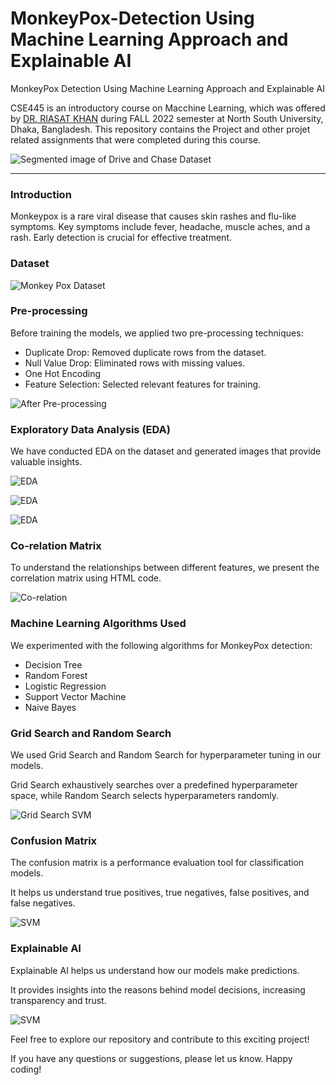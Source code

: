 # MonkeyPox-Detection Using Machine Learning Approach and Explainable AI
MonkeyPox Detection Using Machine Learning Approach and Explainable AI

CSE445 is an introductory course on Macchine Learning, which was offered by [DR. RIASAT KHAN](http://ece.northsouth.edu/people/riasat-khan/) during FALL 2022 semester at North South University, Dhaka, Bangladesh. This repository contains the Project and other projet related assignments that were completed during this course.

<img src="![image](https://github.com/Al-Shafi-Github/MonkeyPox-Detection/assets/68460013/77541f2c-eb04-484d-a0ff-9072b09f0cb5)
" alt="Segmented image of Drive and Chase Dataset">
<hr>
<h3>Introduction</h3>
<p>
  Monkeypox is a rare viral disease that causes skin rashes and flu-like symptoms.
  Key symptoms include fever, headache, muscle aches, and a rash. Early detection is crucial for effective treatment.
</p>

<h3>Dataset</h3> 
<img src="![image](https://github.com/Al-Shafi-Github/MonkeyPox-Detection/assets/68460013/d9f1485a-dab2-4484-961f-92445a17f870)
" alt="Monkey Pox Dataset">

<h3>Pre-processing</h3>
<p>Before training the models, we applied two pre-processing techniques:</p>
<ul>
  <li>Duplicate Drop: Removed duplicate rows from the dataset.</li>
  <li>Null Value Drop: Eliminated rows with missing values.</li>
  <li>One Hot Encoding</li>
  <li>Feature Selection: Selected relevant features for training.</li>
</ul>
<img src="![image](https://github.com/Al-Shafi-Github/MonkeyPox-Detection/assets/68460013/77541f2c-eb04-484d-a0ff-9072b09f0cb5) " alt="After Pre-processing">

<h3>Exploratory Data Analysis (EDA)</h3>
<p>We have conducted EDA on the dataset and generated images that provide valuable insights.</p>
<img src="![image](https://github.com/Al-Shafi-Github/MonkeyPox-Detection/assets/68460013/3387729d-cdad-4ab0-834c-5d358b90f226)
 " alt="EDA">

 <img src="![image](https://github.com/Al-Shafi-Github/MonkeyPox-Detection/assets/68460013/951d9262-a322-479c-a1e3-8cd4a45f2d18)
" alt="EDA">

 <img src="![image](https://github.com/Al-Shafi-Github/MonkeyPox-Detection/assets/68460013/1107e156-6a4c-45c5-871d-4a8f9016f4a9)
" alt="EDA">



<h3>Co-relation Matrix</h3>
<p>To understand the relationships between different features, we present the correlation matrix using HTML code.</p>
 <img src="![image](https://github.com/Al-Shafi-Github/MonkeyPox-Detection/assets/68460013/47ab9080-55ed-4b45-9734-4e56d8fd1f43)
" alt="Co-relation">

<h3>Machine Learning Algorithms Used</h3>
<p>We experimented with the following algorithms for MonkeyPox detection:</p>
<ul>
  <li>Decision Tree</li>
  <li>Random Forest</li>
  <li>Logistic Regression</li>
  <li>Support Vector Machine</li>
  <li>Naive Bayes</li>
</ul>

<h3>Grid Search and Random Search</h3>
<p>We used Grid Search and Random Search for hyperparameter tuning in our models.</p>
<p>Grid Search exhaustively searches over a predefined hyperparameter space, while Random Search selects hyperparameters randomly.</p>
 <img src="![image](https://github.com/Al-Shafi-Github/MonkeyPox-Detection/assets/68460013/50f3a04f-d7d5-4fb3-8003-30d895ed95ab)
" alt="Grid Search SVM">


<h3>Confusion Matrix</h3>
<p>The confusion matrix is a performance evaluation tool for classification models.</p>
<p>It helps us understand true positives, true negatives, false positives, and false negatives.</p>
 <img src="![image](https://github.com/Al-Shafi-Github/MonkeyPox-Detection/assets/68460013/0637b680-20ac-4b7b-98f6-046e071b5fa7)
" alt="SVM">


<h3>Explainable AI</h3>
<p>Explainable AI helps us understand how our models make predictions.</p>
<p>It provides insights into the reasons behind model decisions, increasing transparency and trust.</p>
 <img src="![image](https://github.com/Al-Shafi-Github/MonkeyPox-Detection/assets/68460013/74ec5c64-0dc0-4eb6-970c-8523ac59d602)
" alt="SVM">

<p>Feel free to explore our repository and contribute to this exciting project!</p>
<p>If you have any questions or suggestions, please let us know. Happy coding!</p>

